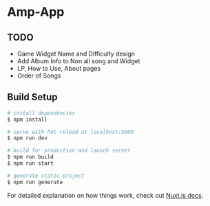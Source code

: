 # Amp-App

## TODO
- Game Widget Name and Difficulty design
- Add Album Info to Non all song and Widget
- LP, How to Use, About pages
- Order of Songs

## Build Setup

```bash
# install dependencies
$ npm install

# serve with hot reload at localhost:3000
$ npm run dev

# build for production and launch server
$ npm run build
$ npm run start

# generate static project
$ npm run generate
```

For detailed explanation on how things work, check out [Nuxt.js docs](https://nuxtjs.org).
